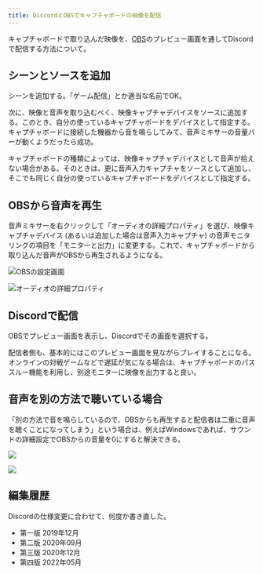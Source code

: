 ```yaml
---
title: DiscordとOBSでキャプチャボードの映像を配信
---
```


キャプチャボードで取り込んだ映像を、[OBS](https://obsproject.com/ja)のプレビュー画面を通してDiscordで配信する方法について。

## シーンとソースを追加

シーンを追加する。「ゲーム配信」とか適当な名前でOK。

次に、映像と音声を取り込むべく、映像キャプチャデバイスをソースに追加する。このとき、自分の使っているキャプチャボードをデバイスとして指定する。キャプチャボードに接続した機器から音を鳴らしてみて、音声ミキサーの音量バーが動くようだったら成功。

キャプチャボードの種類によっては、映像キャプチャデバイスとして音声が拾えない場合がある。そのときは、更に音声入力キャプチャをソースとして追加し、そこでも同じく自分の使っているキャプチャボードをデバイスとして指定する。

## OBSから音声を再生

音声ミキサーを右クリックして「オーディオの詳細プロパティ」を選び、映像キャプチャデバイス (あるいは追加した場合は音声入力キャプチャ) の音声モニタリングの項目を「モニターと出力」に変更する。これで、キャプチャボードから取り込んだ音声がOBSから再生されるようになる。

![](https://i.imgur.com/6lYUlZbh.png "OBSの設定画面")

![](https://i.imgur.com/ECnqZXnh.png "オーディオの詳細プロパティ")

## Discordで配信

OBSでプレビュー画面を表示し、Discordでその画面を選択する。

配信者側も、基本的にはこのプレビュー画面を見ながらプレイすることになる。オンラインの対戦ゲームなどで遅延が気になる場合は、キャプチャボードのパススルー機能を利用し、別途モニターに映像を出力すると良い。

## 音声を別の方法で聴いている場合

「別の方法で音を鳴らしているので、OBSからも再生すると配信者は二重に音声を聴くことになってしまう」という場合は、例えばWindowsであれば、サウンドの詳細設定でOBSからの音量を0にすると解決できる。

![](https://i.imgur.com/Ew9zpYMh.png)

![](https://i.imgur.com/MmIeqI6h.png)

## 編集履歴

Discordの仕様変更に合わせて、何度か書き直した。

- 第一版 2019年12月
- 第二版 2020年09月
- 第三版 2020年12月
- 第四版 2022年05月

